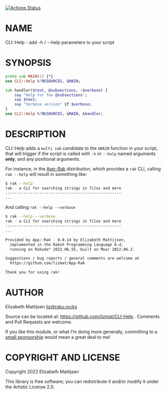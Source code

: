 [![Actions Status](https://github.com/lizmat/CLI-Help/actions/workflows/test.yml/badge.svg)](https://github.com/lizmat/CLI-Help/actions)

NAME
====

CLI::Help - add -h / --help parameters to your script

SYNOPSIS
========

```raku
proto sub MAIN(|) {*}
use CLI::Help %?RESOURCES, &MAIN;

sub handler($text, @subsections, :$verbose) {
    say "Help for foo @subsections";
    say $text;
    say "Verbose version" if $verbose;
}
use CLI::Help %?RESOURCES, &MAIN, &handler;
```

DESCRIPTION
===========

CLI::Help adds a `multi sub` candidate to the `&MAIN` function in your script, that will trigger if the script is called with `-h` or `--help` named arguments **only**, and any positional arguments.

For instance, in the [App::Rak](https://raku.land/zef:lizmat/App::Rak) distribution, which provides a `rak` CLI, calling `rak --help` will result in something like:

```bash
$ rak --help
rak - a CLI for searching strings in files and more
---------------------------------------------------
...
```

And calling `rak --help --verbose`

```bash
$ rak --help --verbose
rak - a CLI for searching strings in files and more
---------------------------------------------------
...

Provided by App::Rak - 0.0.14 by Elizabeth Mattijsen,
  implemented in the Raku® Programming Language 6.d,
  running on Rakudo™ 2022.06.55, built on Moar 2022.06.2.

Suggestions / bug reports / general comments are welcome at
  https://github.com/lizmat/App-Rak

Thank you for using rak!
```

AUTHOR
======

Elizabeth Mattijsen <liz@raku.rocks>

Source can be located at: https://github.com/lizmat/CLI-Help . Comments and Pull Requests are welcome.

If you like this module, or what I’m doing more generally, committing to a [small sponsorship](https://github.com/sponsors/lizmat/) would mean a great deal to me!

COPYRIGHT AND LICENSE
=====================

Copyright 2022 Elizabeth Mattijsen

This library is free software; you can redistribute it and/or modify it under the Artistic License 2.0.

